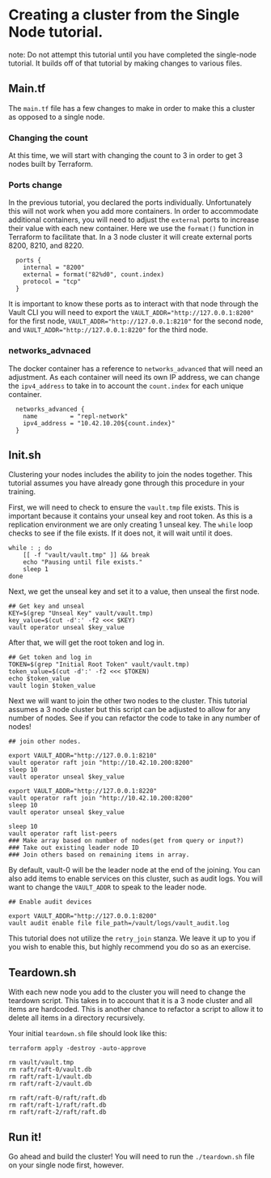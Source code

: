 # Creating a cluster from the Single Node tutorial.

note: Do not attempt this tutorial until you have completed the single-node tutorial. It builds off of that tutorial by making changes to various files.

## Main.tf
The `main.tf` file has a few changes to make in order to make this a cluster as opposed to a single node. 

### Changing the count

At this time, we will start with changing the count to 3 in order to get 3 nodes built by Terraform.

### Ports change

In the previous tutorial, you declared the ports individually. Unfortunately this will not work when you add more containers. In order to accommodate additional containers, you will need to adjust the `external` ports to increase their value with each new container. Here we use the `format()` function in Terraform to facilitate that. In a 3 node cluster it will create external ports 8200, 8210, and 8220.

```
  ports {
    internal = "8200"
    external = format("82%d0", count.index)
    protocol = "tcp"
  }
```

It is important to know these ports as to interact with that node through the Vault CLI you will need to export the `VAULT_ADDR="http://127.0.0.1:8200"` for the first node, `VAULT_ADDR="http://127.0.0.1:8210"` for the second node, and `VAULT_ADDR="http://127.0.0.1:8220"` for the third node.

### networks_advnaced

The docker container has a reference to `networks_advanced` that will need an adjustment. As each container will need its own IP address, we can change the `ipv4_address` to take in to account the `count.index` for each unique container.

```
  networks_advanced {
    name         = "repl-network"
    ipv4_address = "10.42.10.20${count.index}"
  }
```

## Init.sh

Clustering your nodes includes the ability to join the nodes together. This tutorial assumes you have already gone through this procedure in your training.

First, we will need to check to ensure the `vault.tmp` file exists. This is important because it contains your unseal key and root token. As this is a replication environment we are only creating 1 unseal key. The `while` loop checks to see if the file exists. If it does not, it will wait until it does.

```
while : ; do
    [[ -f "vault/vault.tmp" ]] && break
    echo "Pausing until file exists."
    sleep 1
done
```

Next, we get the unseal key and set it to a value, then unseal the first node.

```
## Get key and unseal
KEY=$(grep "Unseal Key" vault/vault.tmp)
key_value=$(cut -d':' -f2 <<< $KEY) 
vault operator unseal $key_value
```

After that, we will get the root token and log in.

```
## Get token and log in
TOKEN=$(grep "Initial Root Token" vault/vault.tmp)
token_value=$(cut -d':' -f2 <<< $TOKEN)
echo $token_value
vault login $token_value
```

Next we will want to join the other two nodes to the cluster. This tutorial assumes a 3 node cluster but this script can be adjusted to allow for any number of nodes. See if you can refactor the code to take in any number of nodes!

```
## join other nodes.

export VAULT_ADDR="http://127.0.0.1:8210"
vault operator raft join "http://10.42.10.200:8200"
sleep 10
vault operator unseal $key_value

export VAULT_ADDR="http://127.0.0.1:8220"
vault operator raft join "http://10.42.10.200:8200"
sleep 10
vault operator unseal $key_value

sleep 10
vault operator raft list-peers
### Make array based on number of nodes(get from query or input?)
### Take out existing leader node ID
### Join others based on remaining items in array.
```

By default, vault-0 will be the leader node at the end of the joining. You can also add items to enable services on this cluster, such as audit logs. You will want to change the `VAULT_ADDR` to speak to the leader node.

```
## Enable audit devices

export VAULT_ADDR="http://127.0.0.1:8200"
vault audit enable file file_path=/vault/logs/vault_audit.log
```
This tutorial does not utilize the `retry_join` stanza. We leave it up to you if you wish to enable this, but highly recommend you do so as an exercise.

## Teardown.sh

With each new node you add to the cluster you will need to change the teardown script. This takes in to account that it is a 3 node cluster and all items are hardcoded. This is another chance to refactor a script to allow it to delete all items in a directory recursively.

Your initial `teardown.sh` file should look like this:
 
```
terraform apply -destroy -auto-approve 

rm vault/vault.tmp
rm raft/raft-0/vault.db
rm raft/raft-1/vault.db
rm raft/raft-2/vault.db

rm raft/raft-0/raft/raft.db
rm raft/raft-1/raft/raft.db
rm raft/raft-2/raft/raft.db
```

## Run it!

Go ahead and build the cluster! You will need to run the `./teardown.sh` file on your single node first, however.